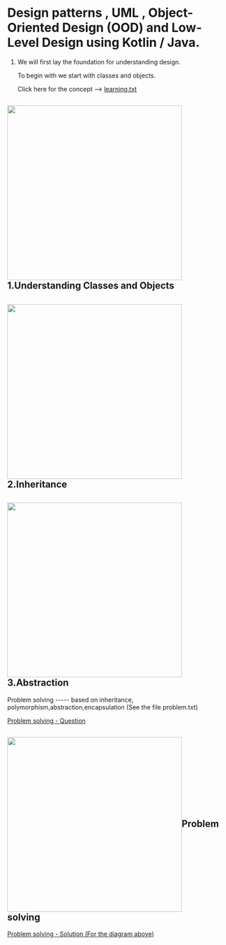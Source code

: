 # Design patterns , UML , Object-Oriented Design (OOD) and Low-Level Design using Kotlin / Java.

1) We will first lay the foundation for understanding design.

   To begin with we start with classes and objects.

    Click here for the concept --> [learning.txt](https://github.com/hegde10122/JAVA_KOTLIN_DESIGN/blob/master/uml/1_concepts.txt "Basics")

<h2><img align="center" height="400" widht="400" src="https://github.com/hegde10122/JAVA_KOTLIN_DESIGN/blob/master/uml/class_objects.png">1.Understanding Classes and Objects</h2>

<h2><img align="center" height="400" widht="400" src="https://github.com/hegde10122/JAVA_KOTLIN_DESIGN/blob/master/uml/inheritance.png">2.Inheritance</h2>

<h2><img align="center" height="400" widht="400" src="https://github.com/hegde10122/JAVA_KOTLIN_DESIGN/blob/master/uml/abstraction.svg">3.Abstraction</h2>

Problem solving ----- based on inheritance, polymorphism,abstraction,encapsulation (See the file problem.txt)

[Problem solving - Question](https://github.com/hegde10122/JAVA_KOTLIN_DESIGN/blob/master/uml/problem.txt "Problem Solving")

<h2><img align="center" height="400" widht="400" src="https://github.com/hegde10122/JAVA_KOTLIN_DESIGN/blob/master/uml/problem.svg">Problem solving</h2>

[Problem solving - Solution (For the diagram above)](https://github.com/hegde10122/JAVA_KOTLIN_DESIGN/blob/master/uml/solution.txt "Solution")


